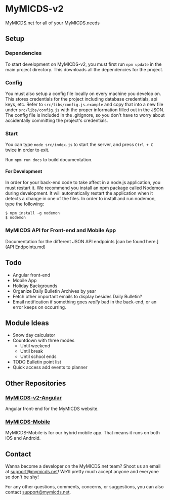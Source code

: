 # MyMICDS-v2
MyMICDS.net for all of your MyMICDS.needs

## Setup
### Dependencies
To start development on MyMICDS-v2, you must first run `npm update` in the main project directory. This downloads all the dependencies for the project.
### Config
You must also setup a config file locally on every machine you develop on. This stores credentials for the project including database credentials, api keys, etc. Refer to `src/libs/config.js.example` and copy that into a new file under `src/libs/config.js` with the proper information filled out in the JSON. The config file is included in the .gitignore, so you don't have to worry about accidentally committing the project's credentials.
### Start
You can type `node src/index.js` to start the server, and press `Ctrl + C` twice in order to exit.

Run `npm run docs` to build documentation.
#### For Development
In order for your back-end code to take affect in a node.js application, you must restart it. We recommend you install an npm package called Nodemon during development. It will automatically restart the application when it detects a change in one of the files. In order to install and run nodemon, type the following:
```
$ npm install -g nodemon
$ nodemon
```

### MyMICDS API for Front-end and Mobile App
Documentation for the different JSON API endpoints [can be found here.](API Endpoints.md)

## Todo
- Angular front-end
- Mobile App
- Holiday Backgrounds
- Organize Daily Bulletin Archives by year
- Fetch other important emails to display besides Daily Bulletin?
- Email notification if something goes _really_ bad in the back-end, or an error keeps on occurring.

## Module Ideas
- Snow day calculator
- Countdown with three modes
  - Until weekend
  - Until break
  - Until school ends
- TODO Bulletin point list
- Quick access add events to planner

## Other Repositories
### [MyMICDS-v2-Angular](https://github.com/michaelgira23/MyMICDS-v2-Angular)
Angular front-end for the MyMICDS website.
### [MyMICDS-Mobile](https://github.com/michaelgira23/MyMICDS-Mobile)
MyMICDS-Mobile is for our hybrid mobile app. That means it runs on both iOS and Android.

## Contact
Wanna become a developer on the MyMICDS.net team? Shoot us an email at [support@mymicds.net](mailto:support@mymicds.net)! We'll pretty much accept anyone and everyone so don't be shy!

For any other questions, comments, concerns, or suggestions, you can also contact support@mymicds.net.
